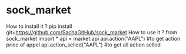 # sock_market
How to install it ?
pip install git+https://github.com/SachaGitHub/sock_market
How to use it ?
from sock_market import *
api = market.api
api.action("AAPL") #to get action price of appel
api.action_selled("AAPL") #to get all action selled
